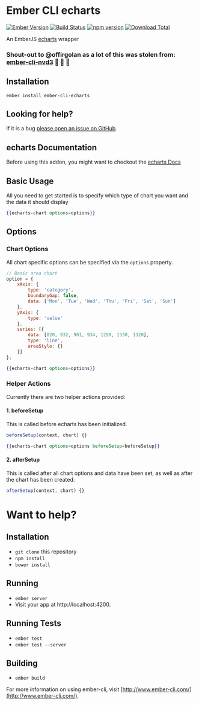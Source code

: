 # Ember CLI echarts

[![Ember Version](https://embadge.io/v1/badge.svg?start=2.3.0)](https://embadge.io/v1/badge.svg?start=2.3.0)
[![Build Status](https://travis-ci.org/funnelcloudinc/ember-cli-echarts.svg)](https://travis-ci.org/funnelcloudinc/ember-cli-echarts)
[![npm version](https://badge.fury.io/js/ember-cli-echarts.svg)](http://badge.fury.io/js/ember-cli-echarts)
[![Download Total](https://img.shields.io/npm/dt/ember-cli-echarts.svg)](http://badge.fury.io/js/ember-cli-echarts)

An EmberJS [echarts](http://echarts.baidu.com/) wrapper

### Shout-out to @offirgolan as a lot of this was stolen from: [ember-cli-nvd3](https://github.com/offirgolan/ember-cli-nvd3) :pizza: :pizza: :pizza:  

## Installation ##
```shell
ember install ember-cli-echarts
```

## Looking for help? ##
If it is a bug [please open an issue on GitHub](http://github.com/funnelcloudinc/ember-cli-echarts/issues).

## echarts Documentation
Before using this addon, you might want to checkout the [echarts Docs](https://ecomfe.github.io/echarts-doc/public/en/api.html#echarts)

## Basic Usage ##
All you need to get started is to specify which type of chart you want and the data it should display

```handlebars
{{echarts-chart options=options}}
```

## Options

### Chart Options
All chart specific options can be specified via the `options` property.

```javascript
// Basic area chart
option = {
    xAxis: {
        type: 'category',
        boundaryGap: false,
        data: ['Mon', 'Tue', 'Wed', 'Thu', 'Fri', 'Sat', 'Sun']
    },
    yAxis: {
        type: 'value'
    },
    series: [{
        data: [820, 932, 901, 934, 1290, 1330, 1320],
        type: 'line',
        areaStyle: {}
    }]
};
```

```handlebars
{{echarts-chart options=options}}
```

### Helper Actions
Currently there are two helper actions provided:

#### 1. beforeSetup
This is called before echarts has been initialized. 

```javascript
beforeSetup(context, chart) {}
```

```handlebars
{{echarts-chart options=options beforeSetup=beforeSetup}}
```

#### 2. afterSetup
This is called after all chart options and data have been set, as well as after the chart has been created. 

```javascript
afterSetup(context, chart) {}
```

# Want to help?

## Installation

* `git clone` this repository
* `npm install`
* `bower install`

## Running

* `ember server`
* Visit your app at http://localhost:4200.

## Running Tests

* `ember test`
* `ember test --server`

## Building

* `ember build`

For more information on using ember-cli, visit [http://www.ember-cli.com/](http://www.ember-cli.com/).
